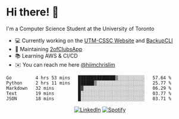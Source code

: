 # Hi there! 👋
I'm a Computer Science Student at the University of Toronto

- 💻 Currently working on the [UTM-CSSC Website](https://github.com/UTM-CSSC) and [BackupCLI](https://github.com/BackupHub/BackupCLI)
- 🔨 Maintaining [2ofClubsApp](https://github.com/2ofClubsApp)
- 📚 Learning AWS & CI/CD
- ✉️ You can reach me here [@hiimchrislim](mailto:hello@hiimchrislim.co)

<!--START_SECTION:waka-->
```text
Go         4 hrs 53 mins   ██████████████▒░░░░░░░░░░   57.64 % 
Python     2 hrs 11 mins   ██████▒░░░░░░░░░░░░░░░░░░   25.77 % 
Markdown   32 mins         █▓░░░░░░░░░░░░░░░░░░░░░░░   06.29 % 
Text       19 mins         █░░░░░░░░░░░░░░░░░░░░░░░░   03.77 % 
JSON       18 mins         █░░░░░░░░░░░░░░░░░░░░░░░░   03.71 % 
```
<!--END_SECTION:waka-->

<div align="center">
<a href="https://www.linkedin.com/in/hiimchrislim" target="_blank"><img src="https://img.shields.io/badge/LinkedIn-%230077B5.svg?&style=flat-square&logo=linkedin&logoColor=white" alt="LinkedIn"></a>
<a href="https://open.spotify.com/user/clim1231" target="_blank"><img src="https://img.shields.io/badge/Spotify-%231ED760.svg?&style=flat-square&logo=spotify&logoColor=white" alt="Spotify"></a>

</div>
